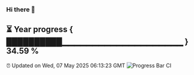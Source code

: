 ### Hi there 👋
⏳ Year progress { ██████████▁▁▁▁▁▁▁▁▁▁▁▁▁▁▁▁▁▁▁▁ } 34.59 %
---
⏰ Updated on Wed, 07 May 2025 06:13:23 GMT
![Progress Bar CI](https://github.com/Moyi321/Moyi321/workflows/Progress%20Bar%20CI/badge.svg)
